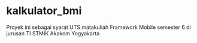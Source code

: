 # kalkulator_bmi
Proyek ini sebagai syarat UTS matakuliah Framework Mobile semester 6 di jurusan TI STMIK Akakom Yogyakarta
